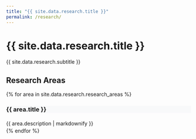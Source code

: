 ```yaml
---
title: "{{ site.data.research.title }}"
permalink: /research/
---
```


# {{ site.data.research.title }}

<p class="lead">{{ site.data.research.subtitle }}</p>

<div class="research-areas mt-5">
  <h2 class="h3 mb-4">Research Areas</h2>
  
  {% for area in site.data.research.research_areas %}
  <div class="research-area mb-5">
    <div class="card border-0 shadow-sm">
      <div class="card-header bg-transparent border-0 pb-0">
        <h3 class="h4 mb-0 d-flex align-items-center">
          <i class="fas fa-{{ area.icon }} me-3 text-primary"></i>
          {{ area.title }}
        </h3>
      </div>
      <div class="card-body">
        <div class="research-description">
          {{ area.description | markdownify }}
        </div>
      </div>
    </div>
  </div>
  {% endfor %}
</div>

<style>
.research-area .card {
  transition: transform 0.2s ease-in-out, box-shadow 0.2s ease-in-out;
}

.research-area .card:hover {
  transform: translateY(-2px);
  box-shadow: 0 0.5rem 1rem rgba(0, 0, 0, 0.15) !important;
}

.research-description {
  line-height: 1.7;
}

.research-description h4,
.research-description h5,
.research-description h6 {
  color: #495057;
  margin-top: 1.5rem;
  margin-bottom: 1rem;
}

.research-description p {
  margin-bottom: 1rem;
  color: #6c757d;
}

.research-description strong {
  color: #495057;
}

.research-description ul {
  margin-bottom: 1rem;
  padding-left: 1.5rem;
}

.research-description li {
  margin-bottom: 0.5rem;
  color: #6c757d;
}

.text-primary { color: #007bff !important; }

.card-header {
  background-color: #f8f9fa !important;
}

.fa-dna { color: #e83e8c !important; }
.fa-brain { color: #fd7e14 !important; }
</style>
